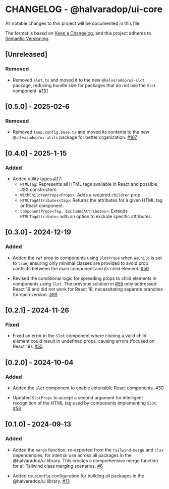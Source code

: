 # CHANGELOG - @halvaradop/ui-core

All notable changes to this project will be documented in this file.

The format is based on [Keep a Changelog](https://keepachangelog.com/en/1.1.0/),
and this project adheres to [Semantic Versioning](https://semver.org/spec/v2.0.0.html).

## [Unreleased]

### Removed

- Removed `slot.ts` and moved it to the new `@halvaradop/ui-slot` package, reducing bundle size for packages that do not use the `Slot` component. [#151](https://github.com/halvaradop/ui/pull/151)

## [0.5.0] - 2025-02-6

### Removed

- Removed `tsup.config.base.ts` and moved its contents to the new `@halvaradop/ui-utils` package for better organization. [#107](https://github.com/halvaradop/ui/pull/107)

## [0.4.0] - 2025-1-15

### Added

- Added utility types [#77](https://github.com/halvaradop/ui/pull/77):
  - `HTMLTag`: Represents all HTML tags available in React and possible JSX constructors.
  - `WithChildrenProps<Props>`: Adds a required `children` prop.
  - `HTMLTagAttributes<Tag>`: Returns the attributes for a given HTML tag or React component.
  - `ComponentProps<Tag, ExcludedAttributes>`: Extends `HTMLTagAttributes` with an option to exclude specific attributes.

## [0.3.0] - 2024-12-19

### Added

- Added the `ref` prop to components using `SlotProps` when `asChild` is set to `true`, ensuring only minimal classes are provided to avoid prop conflicts between the main component and its child element. [#59](https://github.com/halvaradop/ui/pull/59)

- Revised the conditional logic for spreading props to child elements in components using `Slot`. The previous solution in [#55](https://github.com/halvaradop/ui/pull/55) only addressed React 19 and did not work for React 18, necessitating separate branches for each version. [#69](https://github.com/halvaradop/ui/pull/69)

## [0.2.1] - 2024-11-26

### Fixed

- Fixed an error in the `Slot` component where cloning a valid child element could result in undefined props, causing errors (focused on React 19). [#55](https://github.com/halvaradop/ui/pull/55)

## [0.2.0] - 2024-10-04

### Added

- Added the `Slot` component to enable extensible React components. [#30](https://github.com/halvaradop/ui/pull/30)

- Updated `SlotProps` to accept a second argument for intelligent recognition of the HTML tag used by components implementing `Slot`. [#58](https://github.com/halvaradop/ui/pull/58)

## [0.1.0] - 2024-09-13

### Added

- Added the `merge` function, re-exported from the `tailwind-merge` and `clsx` dependencies, for internal use across all packages in the @halvaradop/ui library. This creates a comprehensive merge function for all Tailwind class merging scenarios. [#6](https://github.com/halvaradop/ui/pull/6)

- Added `tsupConfig` configuration for building all packages in the @halvaradop/ui library. [#13](https://github.com/halvaradop/ui/pull/13)
